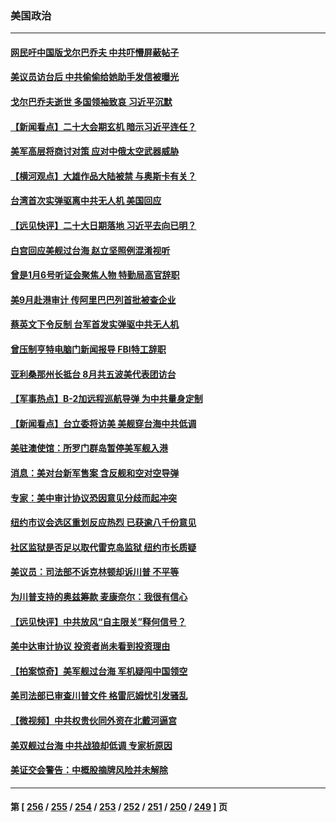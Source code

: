 ### 美国政治
---
#### [网民吁中国版戈尔巴乔夫 中共吓懵屏蔽帖子](../../pages/ncid1078159/n13814733.md) 
#### [美议员访台后 中共偷偷给她助手发信被曝光](../../pages/ncid1078159/n13814672.md) 
#### [戈尔巴乔夫逝世 多国领袖致哀 习近平沉默](../../pages/ncid1078159/n13814454.md) 
#### [【新闻看点】二十大会期玄机 暗示习近平连任？](../../pages/ncid1078159/n13814069.md) 
#### [美军高层将商讨对策 应对中俄太空武器威胁](../../pages/ncid1078159/n13814201.md) 
#### [【横河观点】大雄作品大陆被禁 与奥斯卡有关？](../../pages/ncid1078159/n13814137.md) 
#### [台湾首次实弹驱离中共无人机 美国回应](../../pages/ncid1078159/n13814105.md) 
#### [【远见快评】二十大日期落地 习近平去向已明？](../../pages/ncid1078159/n13814073.md) 
#### [白宫回应美舰过台海 赵立坚照例混淆视听](../../pages/ncid1078159/n13814037.md) 
#### [曾是1月6号听证会聚焦人物 特勤局高官辞职](../../pages/ncid1078159/n13813929.md) 
#### [美9月赴港审计 传阿里巴巴列首批被查企业](../../pages/ncid1078159/n13813987.md) 
#### [蔡英文下令反制 台军首发实弹驱中共无人机](../../pages/ncid1078159/n13813905.md) 
#### [曾压制亨特电脑门新闻报导 FBI特工辞职](../../pages/ncid1078159/n13813865.md) 
#### [亚利桑那州长抵台 8月共五波美代表团访台](../../pages/ncid1078159/n13813826.md) 
#### [【军事热点】B-2加远程巡航导弹 为中共量身定制](../../pages/ncid1078159/n13813296.md) 
#### [【新闻看点】台立委将访美 美舰穿台海中共低调](../../pages/ncid1078159/n13813310.md) 
#### [美驻澳使馆：所罗门群岛暂停美军舰入港](../../pages/ncid1078159/n13813674.md) 
#### [消息：美对台新军售案 含反舰和空对空导弹](../../pages/ncid1078159/n13813602.md) 
#### [专家：美中审计协议恐因意见分歧而起冲突](../../pages/ncid1078159/n13813306.md) 
#### [纽约市议会选区重划反应热烈 已获逾八千份意见](../../pages/ncid1078159/n13813540.md) 
#### [社区监狱是否足以取代雷克岛监狱 纽约市长质疑](../../pages/ncid1078159/n13813538.md) 
#### [美议员：司法部不诉克林顿却诉川普 不平等](../../pages/ncid1078159/n13813396.md) 
#### [为川普支持的奥兹筹款 麦康奈尔：我很有信心](../../pages/ncid1078159/n13813333.md) 
#### [【远见快评】中共放风“自主限关”释何信号？](../../pages/ncid1078159/n13813366.md) 
#### [美中达审计协议 投资者尚未看到投资理由](../../pages/ncid1078159/n13813321.md) 
#### [【拍案惊奇】美军舰过台海 军机疑闯中国领空](../../pages/ncid1078159/n13813285.md) 
#### [美司法部已审查川普文件 格雷厄姆忧引发骚乱](../../pages/ncid1078159/n13813232.md) 
#### [【微视频】中共权贵伙同外资在北戴河逼宫](../../pages/ncid1078159/n13813168.md) 
#### [美双舰过台海 中共战狼却低调 专家析原因](../../pages/ncid1078159/n13813189.md) 
#### [美证交会警告：中概股摘牌风险并未解除](../../pages/ncid1078159/n13812841.md) 

---
#### 第 [ [256](./256.md) / [255](./255.md) / [254](./254.md) / [253](./253.md) / [252](./252.md) / [251](./251.md) / [250](./250.md) / [249](./249.md) ] 页
